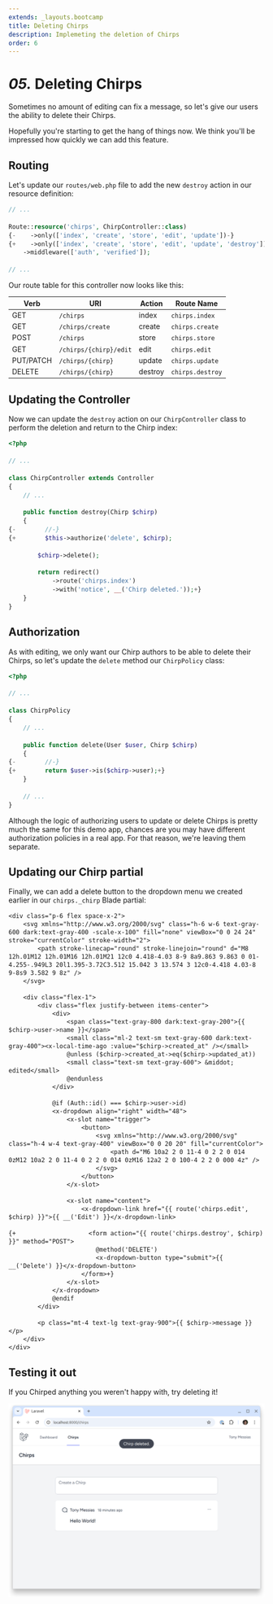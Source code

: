 ```yaml
---
extends: _layouts.bootcamp
title: Deleting Chirps
description: Implemeting the deletion of Chirps
order: 6
---
```


# *05.* Deleting Chirps

Sometimes no amount of editing can fix a message, so let's give our users the ability to delete their Chirps.

Hopefully you're starting to get the hang of things now. We think you'll be impressed how quickly we can add this feature.

## Routing

Let's update our `routes/web.php` file to add the new `destroy` action in our resource definition:

<x-fenced-code file="routes/web.php">

```php
// ...

Route::resource('chirps', ChirpController::class)
{-    ->only(['index', 'create', 'store', 'edit', 'update'])-}
{+    ->only(['index', 'create', 'store', 'edit', 'update', 'destroy'])+}
    ->middleware(['auth', 'verified']);

// ...

```

</x-fenced-code>

Our route table for this controller now looks like this:

Verb      | URI                    | Action       | Route Name
----------|------------------------|--------------|---------------------
GET       | `/chirps`              | index        | `chirps.index`
GET       | `/chirps/create`       | create       | `chirps.create`
POST      | `/chirps`              | store        | `chirps.store`
GET       | `/chirps/{chirp}/edit` | edit         | `chirps.edit`
PUT/PATCH | `/chirps/{chirp}`      | update       | `chirps.update`
DELETE    | `/chirps/{chirp}`      | destroy      | `chirps.destroy`

## Updating the Controller

Now we can update the `destroy` action on our `ChirpController` class to perform the deletion and return to the Chirp index:

<x-fenced-code file="app/Http/Controllers/ChirpController.php">

```php
<?php

// ...

class ChirpController extends Controller
{
    // ...

    public function destroy(Chirp $chirp)
    {
{-        //-}
{+        $this->authorize('delete', $chirp);

        $chirp->delete();

        return redirect()
            ->route('chirps.index')
            ->with('notice', __('Chirp deleted.'));+}
    }
}
```

</x-fenced-code>

## Authorization

As with editing, we only want our Chirp authors to be able to delete their Chirps, so let's update the `delete` method our `ChirpPolicy` class:

<x-fenced-code file="app/Policies/ChirpPolicy.php">

```php
<?php

// ...

class ChirpPolicy
{
    // ...

    public function delete(User $user, Chirp $chirp)
    {
{-        //-}
{+        return $user->is($chirp->user);+}
    }

    // ...
}
```

</x-fenced-code>

Although the logic of authorizing users to update or delete Chirps is pretty much the same for this demo app, chances are you may have different authorization policies in a real app. For that reason, we're leaving them separate.

## Updating our Chirp partial

Finally, we can add a delete button to the dropdown menu we created earlier in our `chirps._chirp` Blade partial:

<x-fenced-code file="resources/views/chirps/partials/chirp.blade.php">

```blade
<div class="p-6 flex space-x-2">
    <svg xmlns="http://www.w3.org/2000/svg" class="h-6 w-6 text-gray-600 dark:text-gray-400 -scale-x-100" fill="none" viewBox="0 0 24 24" stroke="currentColor" stroke-width="2">
        <path stroke-linecap="round" stroke-linejoin="round" d="M8 12h.01M12 12h.01M16 12h.01M21 12c0 4.418-4.03 8-9 8a9.863 9.863 0 01-4.255-.949L3 20l1.395-3.72C3.512 15.042 3 13.574 3 12c0-4.418 4.03-8 9-8s9 3.582 9 8z" />
    </svg>

    <div class="flex-1">
        <div class="flex justify-between items-center">
            <div>
                <span class="text-gray-800 dark:text-gray-200">{{ $chirp->user->name }}</span>
                <small class="ml-2 text-sm text-gray-600 dark:text-gray-400"><x-local-time-ago :value="$chirp->created_at" /></small>
                @unless ($chirp->created_at->eq($chirp->updated_at))
                <small class="text-sm text-gray-600"> &middot; edited</small>
                @endunless
            </div>

            @if (Auth::id() === $chirp->user->id)
            <x-dropdown align="right" width="48">
                <x-slot name="trigger">
                    <button>
                        <svg xmlns="http://www.w3.org/2000/svg" class="h-4 w-4 text-gray-400" viewBox="0 0 20 20" fill="currentColor">
                            <path d="M6 10a2 2 0 11-4 0 2 2 0 014 0zM12 10a2 2 0 11-4 0 2 2 0 014 0zM16 12a2 2 0 100-4 2 2 0 000 4z" />
                        </svg>
                    </button>
                </x-slot>

                <x-slot name="content">
                    <x-dropdown-link href="{{ route('chirps.edit', $chirp) }}">{{ __('Edit') }}</x-dropdown-link>

{+                    <form action="{{ route('chirps.destroy', $chirp) }}" method="POST">
                        @method('DELETE')
                        <x-dropdown-button type="submit">{{ __('Delete') }}</x-dropdown-button>
                    </form>+}
                </x-slot>
            </x-dropdown>
            @endif
        </div>

        <p class="mt-4 text-lg text-gray-900">{{ $chirp->message }}</p>
    </div>
</div>
```

</x-fenced-code>

## Testing it out

If you Chirped anything you weren't happy with, try deleting it!

![Deleting Chirps](/assets/images/bootcamp/deleting-chirps.png?v=4)
